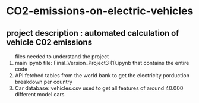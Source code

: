 # CO2-emissions-on-electric-vehicles
<h2>project description : automated calculation of vehicle C02 emissions</h2>
<ol>files needed to understand the project
  <li>main ipynb file: Final_Version_Project3 (1).ipynb that contains the entire code</li>
  <li>API fetched tables from the world bank to get the electricity porduction breakdown per country</li>
  <li>Car database: vehicles.csv used to get all features of around 40.000 different model cars</li>
